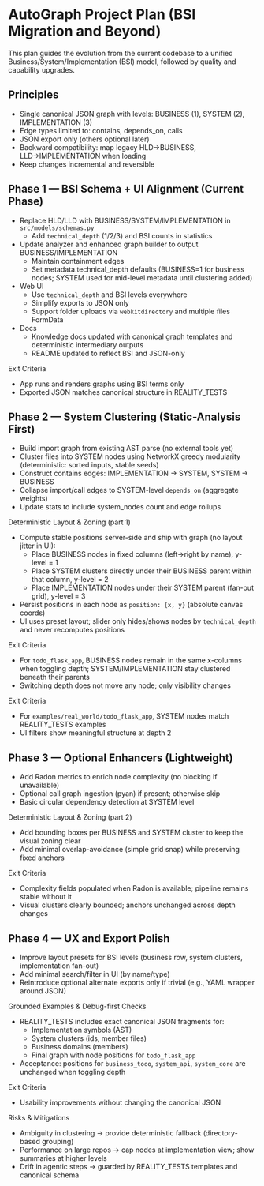 # AutoGraph Project Plan (BSI Migration and Beyond)

This plan guides the evolution from the current codebase to a unified Business/System/Implementation (BSI) model, followed by quality and capability upgrades.

## Principles
- Single canonical JSON graph with levels: BUSINESS (1), SYSTEM (2), IMPLEMENTATION (3)
- Edge types limited to: contains, depends_on, calls
- JSON export only (others optional later)
- Backward compatibility: map legacy HLD→BUSINESS, LLD→IMPLEMENTATION when loading
- Keep changes incremental and reversible

## Phase 1 — BSI Schema + UI Alignment (Current Phase)
- Replace HLD/LLD with BUSINESS/SYSTEM/IMPLEMENTATION in `src/models/schemas.py`
  - Add `technical_depth` (1/2/3) and BSI counts in statistics
- Update analyzer and enhanced graph builder to output BUSINESS/IMPLEMENTATION
  - Maintain containment edges
  - Set metadata.technical_depth defaults (BUSINESS=1 for business nodes; SYSTEM used for mid-level metadata until clustering added)
- Web UI
  - Use `technical_depth` and BSI levels everywhere
  - Simplify exports to JSON only
  - Support folder uploads via `webkitdirectory` and multiple files FormData
- Docs
  - Knowledge docs updated with canonical graph templates and deterministic intermediary outputs
  - README updated to reflect BSI and JSON-only

Exit Criteria
- App runs and renders graphs using BSI terms only
- Exported JSON matches canonical structure in REALITY_TESTS

## Phase 2 — System Clustering (Static-Analysis First)
- Build import graph from existing AST parse (no external tools yet)
- Cluster files into SYSTEM nodes using NetworkX greedy modularity (deterministic: sorted inputs, stable seeds)
- Construct contains edges: IMPLEMENTATION → SYSTEM, SYSTEM → BUSINESS
- Collapse import/call edges to SYSTEM-level `depends_on` (aggregate weights)
- Update stats to include system_nodes count and edge rollups

Deterministic Layout & Zoning (part 1)
- Compute stable positions server-side and ship with graph (no layout jitter in UI):
  - Place BUSINESS nodes in fixed columns (left→right by name), y-level = 1
  - Place SYSTEM clusters directly under their BUSINESS parent within that column, y-level = 2
  - Place IMPLEMENTATION nodes under their SYSTEM parent (fan-out grid), y-level = 3
- Persist positions in each node as `position: {x, y}` (absolute canvas coords)
- UI uses preset layout; slider only hides/shows nodes by `technical_depth` and never recomputes positions

Exit Criteria
- For `todo_flask_app`, BUSINESS nodes remain in the same x-columns when toggling depth; SYSTEM/IMPLEMENTATION stay clustered beneath their parents
- Switching depth does not move any node; only visibility changes

Exit Criteria
- For `examples/real_world/todo_flask_app`, SYSTEM nodes match REALITY_TESTS examples
- UI filters show meaningful structure at depth 2

## Phase 3 — Optional Enhancers (Lightweight)
- Add Radon metrics to enrich node complexity (no blocking if unavailable)
- Optional call graph ingestion (pyan) if present; otherwise skip
- Basic circular dependency detection at SYSTEM level

Deterministic Layout & Zoning (part 2)
- Add bounding boxes per BUSINESS and SYSTEM cluster to keep the visual zoning clear
- Add minimal overlap-avoidance (simple grid snap) while preserving fixed anchors

Exit Criteria
- Complexity fields populated when Radon is available; pipeline remains stable without it
- Visual clusters clearly bounded; anchors unchanged across depth changes

## Phase 4 — UX and Export Polish
- Improve layout presets for BSI levels (business row, system clusters, implementation fan-out)
- Add minimal search/filter in UI (by name/type)
- Reintroduce optional alternate exports only if trivial (e.g., YAML wrapper around JSON)

Grounded Examples & Debug-first Checks
- REALITY_TESTS includes exact canonical JSON fragments for:
  - Implementation symbols (AST)
  - System clusters (ids, member files)
  - Business domains (members)
  - Final graph with node positions for `todo_flask_app`
- Acceptance: positions for `business_todo`, `system_api`, `system_core` are unchanged when toggling depth

Exit Criteria
- Usability improvements without changing the canonical JSON

Risks & Mitigations
- Ambiguity in clustering → provide deterministic fallback (directory-based grouping)
- Performance on large repos → cap nodes at implementation view; show summaries at higher levels
- Drift in agentic steps → guarded by REALITY_TESTS templates and canonical schema

